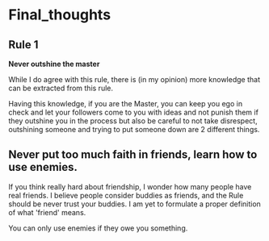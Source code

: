 # Final_thoughts

## Rule 1

**Never outshine the master**

While I do agree with this rule, there is (in my opinion) more knowledge that can be extracted from this rule.

Having this knowledge, if you are the Master, you can keep you ego in check and let your followers come to you with ideas and not punish them if they outshine you in the process but also be careful to not take disrespect, outshining someone and trying to put someone down are 2 different things.

## Never put too much faith in friends, learn how to use enemies.

If you think really hard about friendship, I wonder how many people have real friends. I believe people consider buddies as friends, and the Rule should be never trust your buddies. I am yet to formulate a proper definition of what 'friend' means.

You can only use enemies if they owe you something.